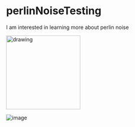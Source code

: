 # perlinNoiseTesting

I am interested in learning more about perlin noise

<img src="https://github.com/user-attachments/assets/5fb47986-197e-44c7-9079-511adc8dfcd8" alt="drawing" width="200"/>

![image](https://github.com/user-attachments/assets/5fb47986-197e-44c7-9079-511adc8dfcd8)
